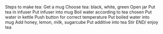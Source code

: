 Steps to make tea:
  Get a mug
  Choose tea: black, white, green
    Open jar
    Put tea in infuser
    Put infuser into mug
Boil water according to tea chosen
    Put water in kettle
    Push button for correct temperature
    Put boiled water into mug
Add honey, lemon, milk, sugarcube
    Put additive into tea
    Stir
END/ enjoy tea

